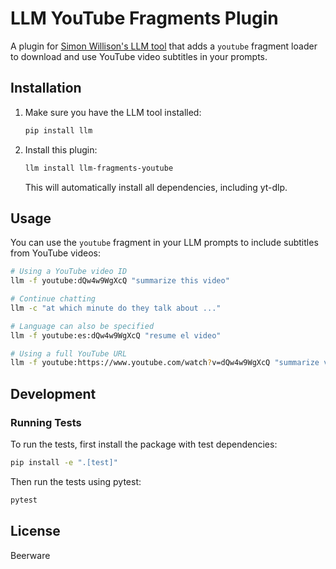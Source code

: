 # LLM YouTube Fragments Plugin

A plugin for [Simon Willison's LLM tool](https://github.com/simonw/llm) that adds a `youtube` fragment loader to download and use YouTube video subtitles in your prompts.

## Installation

1. Make sure you have the LLM tool installed:
   ```bash
   pip install llm
   ```

2. Install this plugin:
   ```bash
   llm install llm-fragments-youtube
   ```

   This will automatically install all dependencies, including yt-dlp.

## Usage

You can use the `youtube` fragment in your LLM prompts to include subtitles from YouTube videos:

```bash
# Using a YouTube video ID
llm -f youtube:dQw4w9WgXcQ "summarize this video"

# Continue chatting
llm -c "at which minute do they talk about ..."

# Language can also be specified
llm -f youtube:es:dQw4w9WgXcQ "resume el video"

# Using a full YouTube URL
llm -f youtube:https://www.youtube.com/watch?v=dQw4w9WgXcQ "summarize video"
```

## Development

### Running Tests

To run the tests, first install the package with test dependencies:

```bash
pip install -e ".[test]"
```

Then run the tests using pytest:

```bash
pytest
```

## License

Beerware
